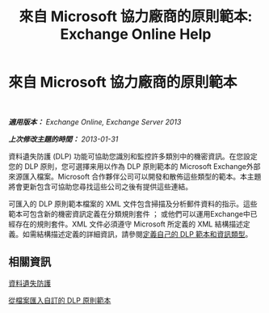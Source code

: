 ﻿---
title: '來自 Microsoft 協力廠商的原則範本: Exchange Online Help'
TOCTitle: 來自 Microsoft 協力廠商的原則範本
ms:assetid: 0f95336e-b3ef-4041-9604-adf7b0b335fe
ms:mtpsurl: https://technet.microsoft.com/zh-tw/library/JJ619284(v=EXCHG.150)
ms:contentKeyID: 50472580
ms.date: 05/23/2018
mtps_version: v=EXCHG.150
ms.translationtype: MT
---

# 來自 Microsoft 協力廠商的原則範本

 

_**適用版本：** Exchange Online, Exchange Server 2013_

_**上次修改主題的時間：** 2013-01-31_

資料遺失防護 (DLP) 功能可協助您識別和監控許多類別中的機密資訊。在您設定您的 DLP 原則，您可選擇来用以作為 DLP 原則範本的 Microsoft Exchange外部來源匯入檔案。Microsoft 合作夥伴公司可以開發和散佈這些類型的範本。本主題將會更新包含可協助您尋找這些公司之後有提供這些連結。

可匯入的 DLP 原則範本檔案的 XML 文件包含掃描及分析郵件資料的指示。這些範本可包含新的機密資訊定義在分類規則套件 ； 或他們可以運用Exchange中已經存在的規則套件。XML 文件必須遵守 Microsoft 所定義的 XML 結構描述定義。如需結構描述定義的詳細資訊，請參閱[定義自己的 DLP 範本和資訊類型](define-your-own-dlp-templates-and-information-types-exchange-2013-help.md)。

## 相關資訊

[資料遺失防護](https://docs.microsoft.com/zh-tw/exchange/security-and-compliance/data-loss-prevention/data-loss-prevention)

[從檔案匯入自訂的 DLP 原則範本](import-a-custom-dlp-policy-template-from-a-file-exchange-2013-help.md)

